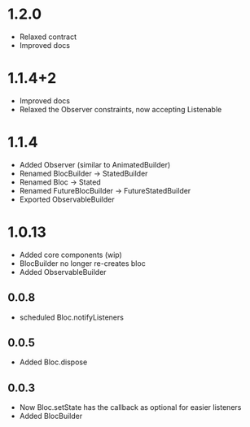 # 1.2.0
* Relaxed contract
* Improved docs
# 1.1.4+2
* Improved docs
* Relaxed the Observer constraints, now accepting Listenable
# 1.1.4
* Added Observer (similar to AnimatedBuilder)
* Renamed BlocBuilder -> StatedBuilder
* Renamed Bloc -> Stated
* Renamed FutureBlocBuilder -> FutureStatedBuilder
* Exported ObservableBuilder
# 1.0.13
* Added core components (wip)
* BlocBuilder no longer re-creates bloc
* Added ObservableBuilder
## 0.0.8
* scheduled Bloc.notifyListeners
## 0.0.5
* Added Bloc.dispose  
## 0.0.3
* Now Bloc.setState has the callback as optional for easier listeners
* Added BlocBuilder